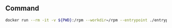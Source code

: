 ## Command

```sh
docker run --rm -it -v ${PWD}:/rpm --workdir=/rpm --entrypoint ./entrypoint.sh centos:8
```
